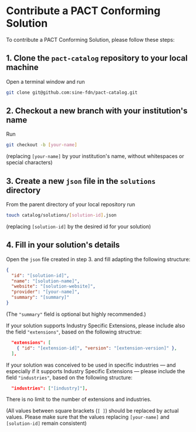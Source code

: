 # Contribute a PACT Conforming Solution

To contribute a PACT Conforming Solution, please follow these steps:

## 1. Clone the `pact-catalog` repository to your local machine

Open a terminal window and run

```sh
git clone git@github.com:sine-fdn/pact-catalog.git
```

## 2. Checkout a new branch with your institution's name

Run

```sh
git checkout -b [your-name]
```

(replacing `[your-name]` by your institution's name, without whitespaces or special characters)

## 3. Create a new `json` file in the `solutions` directory

From the parent directory of your local repository run

```sh
touch catalog/solutions/[solution-id].json
```

(replacing `[solution-id]` by the desired id for your solution)

## 4. Fill in your solution's details

Open the `json` file created in step 3. and fill adapting the following structure:

```json
{
  "id": "[solution-id]",
  "name": "[solution-name]",
  "website": "[solution-website]",
  "provider": "[your-name]",
  "summary": "[summary]"
}
```

(The `"summary"` field is optional but highly recommended.)

If your solution supports Industry Specific Extensions, please include also the field `"extensions"`, based on the following structrue:

```json
  "extensions": [
    { "id": "[extension-id]", "version": "[extension-version]" },
  ],
```

If your solution was conceived to be used in specific industries — and especially if it supports Industry Specific Extensions — please include the field `"industries"`, based on the following structure:

```json
  "industries": ["[industry]"],
```

There is no limit to the number of extensions and industries.

(All values between square brackets (`[ ]`) should be replaced by actual values. Please make sure that the values replacing `[your-name]` and `[solution-id]` remain consistent)
